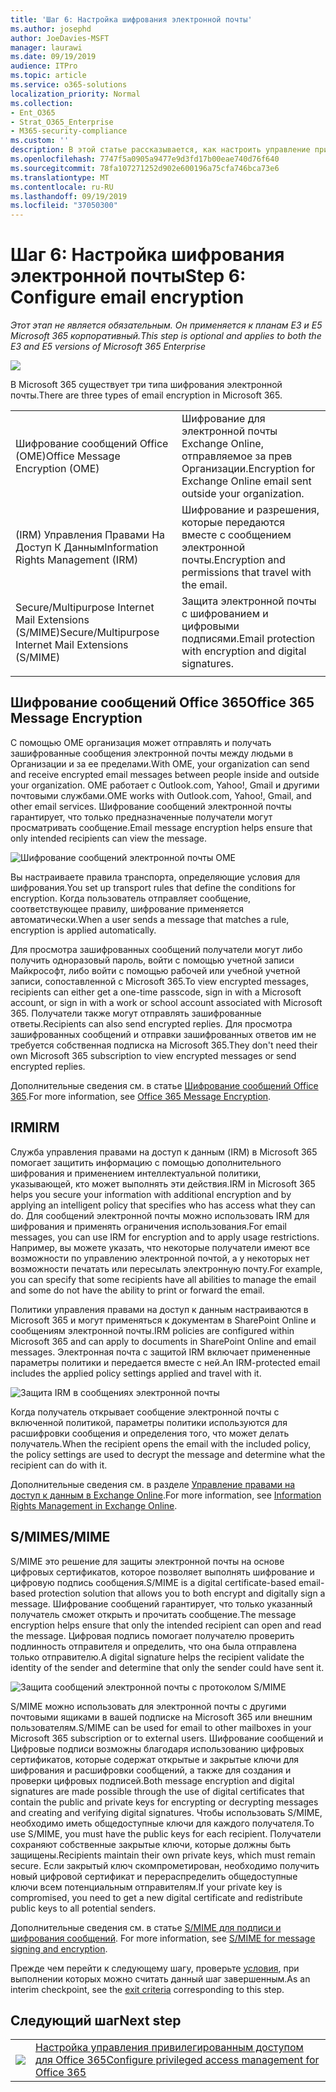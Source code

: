 ```yaml
---
title: 'Шаг 6: Настройка шифрования электронной почты'
ms.author: josephd
author: JoeDavies-MSFT
manager: laurawi
ms.date: 09/19/2019
audience: ITPro
ms.topic: article
ms.service: o365-solutions
localization_priority: Normal
ms.collection:
- Ent_O365
- Strat_O365_Enterprise
- M365-security-compliance
ms.custom: ''
description: В этой статье рассказывается, как настроить управление привилегированным доступом для Office 365.
ms.openlocfilehash: 7747f5a0905a9477e9d3fd17b00eae740d76f640
ms.sourcegitcommit: 78fa107271252d902e600196a75cfa746bca73e6
ms.translationtype: MT
ms.contentlocale: ru-RU
ms.lasthandoff: 09/19/2019
ms.locfileid: "37050300"
---
```

# <a name="step-6-configure-email-encryption"></a><span data-ttu-id="4ed2f-103">Шаг 6: Настройка шифрования электронной почты</span><span class="sxs-lookup"><span data-stu-id="4ed2f-103">Step 6: Configure email encryption</span></span>

<span data-ttu-id="4ed2f-104">*Этот этап не является обязательным. Он применяется к планам E3 и E5 Microsoft 365 корпоративный.*</span><span class="sxs-lookup"><span data-stu-id="4ed2f-104">*This step is optional and applies to both the E3 and E5 versions of Microsoft 365 Enterprise*</span></span>

![](./media/deploy-foundation-infrastructure/infoprotection_icon-small.png)

<span data-ttu-id="4ed2f-105">В Microsoft 365 существует три типа шифрования электронной почты.</span><span class="sxs-lookup"><span data-stu-id="4ed2f-105">There are three types of email encryption in Microsoft 365.</span></span>

|||
|:-------|:-----|
| <span data-ttu-id="4ed2f-106">Шифрование сообщений Office (OME)</span><span class="sxs-lookup"><span data-stu-id="4ed2f-106">Office Message Encryption (OME)</span></span> | <span data-ttu-id="4ed2f-107">Шифрование для электронной почты Exchange Online, отправляемое за прев Организации.</span><span class="sxs-lookup"><span data-stu-id="4ed2f-107">Encryption for Exchange Online email sent outside your organization.</span></span> |
| <span data-ttu-id="4ed2f-108">(IRM) Управления Правами На Доступ К Данным</span><span class="sxs-lookup"><span data-stu-id="4ed2f-108">Information Rights Management (IRM)</span></span> | <span data-ttu-id="4ed2f-109">Шифрование и разрешения, которые передаются вместе с сообщением электронной почты.</span><span class="sxs-lookup"><span data-stu-id="4ed2f-109">Encryption and permissions that travel with the email.</span></span> |
| <span data-ttu-id="4ed2f-110">Secure/Multipurpose Internet Mail Extensions (S/MIME)</span><span class="sxs-lookup"><span data-stu-id="4ed2f-110">Secure/Multipurpose Internet Mail Extensions (S/MIME)</span></span> | <span data-ttu-id="4ed2f-111">Защита электронной почты с шифрованием и цифровыми подписями.</span><span class="sxs-lookup"><span data-stu-id="4ed2f-111">Email protection with encryption and digital signatures.</span></span> |
|||

## <a name="office-365-message-encryption"></a><span data-ttu-id="4ed2f-112">Шифрование сообщений Office 365</span><span class="sxs-lookup"><span data-stu-id="4ed2f-112">Office 365 Message Encryption</span></span>

<span data-ttu-id="4ed2f-113">С помощью OME организация может отправлять и получать зашифрованные сообщения электронной почты между людьми в Организации и за ее пределами.</span><span class="sxs-lookup"><span data-stu-id="4ed2f-113">With OME, your organization can send and receive encrypted email messages between people inside and outside your organization.</span></span> <span data-ttu-id="4ed2f-114">OME работает с Outlook.com, Yahoo!, Gmail и другими почтовыми службами.</span><span class="sxs-lookup"><span data-stu-id="4ed2f-114">OME works with Outlook.com, Yahoo!, Gmail, and other email services.</span></span> <span data-ttu-id="4ed2f-115">Шифрование сообщений электронной почты гарантирует, что только предназначенные получатели могут просматривать сообщение.</span><span class="sxs-lookup"><span data-stu-id="4ed2f-115">Email message encryption helps ensure that only intended recipients can view the message.</span></span>

![Шифрование сообщений электронной почты OME](./media/infoprotect-email-encryption/ome-encryption.png)

<span data-ttu-id="4ed2f-117">Вы настраиваете правила транспорта, определяющие условия для шифрования.</span><span class="sxs-lookup"><span data-stu-id="4ed2f-117">You set up transport rules that define the conditions for encryption.</span></span> <span data-ttu-id="4ed2f-118">Когда пользователь отправляет сообщение, соответствующее правилу, шифрование применяется автоматически.</span><span class="sxs-lookup"><span data-stu-id="4ed2f-118">When a user sends a message that matches a rule, encryption is applied automatically.</span></span>

<span data-ttu-id="4ed2f-119">Для просмотра зашифрованных сообщений получатели могут либо получить одноразовый пароль, войти с помощью учетной записи Майкрософт, либо войти с помощью рабочей или учебной учетной записи, сопоставленной с Microsoft 365.</span><span class="sxs-lookup"><span data-stu-id="4ed2f-119">To view encrypted messages, recipients can either get a one-time passcode, sign in with a Microsoft account, or sign in with a work or school account associated with Microsoft 365.</span></span> <span data-ttu-id="4ed2f-120">Получатели также могут отправлять зашифрованные ответы.</span><span class="sxs-lookup"><span data-stu-id="4ed2f-120">Recipients can also send encrypted replies.</span></span> <span data-ttu-id="4ed2f-121">Для просмотра зашифрованных сообщений и отправки зашифрованных ответов им не требуется собственная подписка на Microsoft 365.</span><span class="sxs-lookup"><span data-stu-id="4ed2f-121">They don't need their own Microsoft 365 subscription to view encrypted messages or send encrypted replies.</span></span>

<span data-ttu-id="4ed2f-122">Дополнительные сведения см. в статье [Шифрование сообщений Office 365](https://docs.microsoft.com/Office365/SecurityCompliance/ome).</span><span class="sxs-lookup"><span data-stu-id="4ed2f-122">For more information, see [Office 365 Message Encryption](https://docs.microsoft.com/Office365/SecurityCompliance/ome).</span></span>

## <a name="irm"></a><span data-ttu-id="4ed2f-123">IRM</span><span class="sxs-lookup"><span data-stu-id="4ed2f-123">IRM</span></span>

<span data-ttu-id="4ed2f-124">Служба управления правами на доступ к данным (IRM) в Microsoft 365 помогает защитить информацию с помощью дополнительного шифрования и применением интеллектуальной политики, указывающей, кто может выполнять эти действия.</span><span class="sxs-lookup"><span data-stu-id="4ed2f-124">IRM in Microsoft 365 helps you secure your information with additional encryption and by applying an intelligent policy that specifies who has access what they can do.</span></span> <span data-ttu-id="4ed2f-125">Для сообщений электронной почты можно использовать IRM для шифрования и применять ограничения использования.</span><span class="sxs-lookup"><span data-stu-id="4ed2f-125">For email messages, you can use IRM for encryption and to apply usage restrictions.</span></span> <span data-ttu-id="4ed2f-126">Например, вы можете указать, что некоторые получатели имеют все возможности по управлению электронной почтой, а у некоторых нет возможности печатать или пересылать электронную почту.</span><span class="sxs-lookup"><span data-stu-id="4ed2f-126">For example, you can specify that some recipients have all abilities to manage the email and some do not have the ability to print or forward the email.</span></span> 

<span data-ttu-id="4ed2f-127">Политики управления правами на доступ к данным настраиваются в Microsoft 365 и могут применяться к документам в SharePoint Online и сообщениям электронной почты.</span><span class="sxs-lookup"><span data-stu-id="4ed2f-127">IRM policies are configured within Microsoft 365 and can apply to documents in SharePoint Online and email messages.</span></span> <span data-ttu-id="4ed2f-128">Электронная почта с защитой IRM включает примененные параметры политики и передается вместе с ней.</span><span class="sxs-lookup"><span data-stu-id="4ed2f-128">An IRM-protected email includes the applied policy settings applied and travel with it.</span></span> 

![Защита IRM в сообщениях электронной почты](./media/infoprotect-email-encryption/irm-protection.png)

<span data-ttu-id="4ed2f-130">Когда получатель открывает сообщение электронной почты с включенной политикой, параметры политики используются для расшифровки сообщения и определения того, что может делать получатель.</span><span class="sxs-lookup"><span data-stu-id="4ed2f-130">When the recipient opens the email with the included policy, the policy settings are used to decrypt the message and determine what the recipient can do with it.</span></span> 

<span data-ttu-id="4ed2f-131">Дополнительные сведения см. в разделе [Управление правами на доступ к данным в Exchange Online]( https://docs.microsoft.com/office365/SecurityCompliance/information-rights-management-in-exchange-online).</span><span class="sxs-lookup"><span data-stu-id="4ed2f-131">For more information, see [Information Rights Management in Exchange Online]( https://docs.microsoft.com/office365/SecurityCompliance/information-rights-management-in-exchange-online).</span></span>

## <a name="smime"></a><span data-ttu-id="4ed2f-132">S/MIME</span><span class="sxs-lookup"><span data-stu-id="4ed2f-132">S/MIME</span></span>

<span data-ttu-id="4ed2f-133">S/MIME это решение для защиты электронной почты на основе цифровых сертификатов, которое позволяет выполнять шифрование и цифровую подпись сообщения.</span><span class="sxs-lookup"><span data-stu-id="4ed2f-133">S/MIME is a digital certificate-based email-based protection solution that allows you to both encrypt and digitally sign a message.</span></span> <span data-ttu-id="4ed2f-134">Шифрование сообщений гарантирует, что только указанный получатель сможет открыть и прочитать сообщение.</span><span class="sxs-lookup"><span data-stu-id="4ed2f-134">The message encryption helps ensure that only the intended recipient can open and read the message.</span></span> <span data-ttu-id="4ed2f-135">Цифровая подпись помогает получателю проверить подлинность отправителя и определить, что она была отправлена только отправителю.</span><span class="sxs-lookup"><span data-stu-id="4ed2f-135">A digital signature helps the recipient validate the identity of the sender and determine that only the sender could have sent it.</span></span>

![Защита сообщений электронной почты с протоколом S/MIME](./media/infoprotect-email-encryption/smime-protection.png)

<span data-ttu-id="4ed2f-137">S/MIME можно использовать для электронной почты с другими почтовыми ящиками в вашей подписке на Microsoft 365 или внешним пользователям.</span><span class="sxs-lookup"><span data-stu-id="4ed2f-137">S/MIME can be used for email to other mailboxes in your Microsoft 365 subscription or to external users.</span></span>
<span data-ttu-id="4ed2f-138">Шифрование сообщений и Цифровые подписи возможны благодаря использованию цифровых сертификатов, которые содержат открытые и закрытые ключи для шифрования и расшифровки сообщений, а также для создания и проверки цифровых подписей.</span><span class="sxs-lookup"><span data-stu-id="4ed2f-138">Both message encryption and digital signatures are made possible through the use of digital certificates that contain the public and private keys for encrypting or decrypting messages and creating and verifying digital signatures.</span></span>
<span data-ttu-id="4ed2f-139">Чтобы использовать S/MIME, необходимо иметь общедоступные ключи для каждого получателя.</span><span class="sxs-lookup"><span data-stu-id="4ed2f-139">To use S/MIME, you must have the public keys for each recipient.</span></span> <span data-ttu-id="4ed2f-140">Получатели сохраняют собственные закрытые ключи, которые должны быть защищены.</span><span class="sxs-lookup"><span data-stu-id="4ed2f-140">Recipients maintain their own private keys, which must remain secure.</span></span> <span data-ttu-id="4ed2f-141">Если закрытый ключ скомпрометирован, необходимо получить новый цифровой сертификат и перераспределить общедоступные ключи всем потенциальным отправителям.</span><span class="sxs-lookup"><span data-stu-id="4ed2f-141">If your private key is compromised, you need to get a new digital certificate and redistribute public keys to all potential senders.</span></span>

<span data-ttu-id="4ed2f-142">Дополнительные сведения см. в статье [S/MIME для подписи и шифрования сообщений](https://docs.microsoft.com/Exchange/policy-and-compliance/smime).    </span><span class="sxs-lookup"><span data-stu-id="4ed2f-142">For more information, see [S/MIME for message signing and encryption](https://docs.microsoft.com/Exchange/policy-and-compliance/smime).</span></span>


<span data-ttu-id="4ed2f-143">Прежде чем перейти к следующему шагу, проверьте [условия](infoprotect-exit-criteria.md#crit-infoprotect-step6), при выполнении которых можно считать данный шаг завершенным.</span><span class="sxs-lookup"><span data-stu-id="4ed2f-143">As an interim checkpoint, see the [exit criteria](infoprotect-exit-criteria.md#crit-infoprotect-step6) corresponding to this step.</span></span>

## <a name="next-step"></a><span data-ttu-id="4ed2f-144">Следующий шаг</span><span class="sxs-lookup"><span data-stu-id="4ed2f-144">Next step</span></span>

|||
|:-------|:-----|
|![](./media/stepnumbers/Step7.png)|[<span data-ttu-id="4ed2f-145">Настройка управления привилегированным доступом для Office 365</span><span class="sxs-lookup"><span data-stu-id="4ed2f-145">Configure privileged access management for Office 365</span></span>](infoprotect-configure-privileged-access-management.md)|

